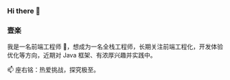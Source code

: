 ### Hi there 👋

### 壹楽

我是一名前端工程师 🌱，想成为一名全栈工程师，长期关注前端工程化，开发体验优化等方向，近期对 Java 框架、有浓厚兴趣并实践中。

📫 座右铭：热爱挑战，探究极至。
  
</p>